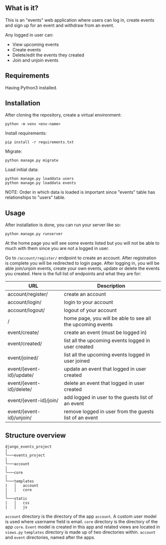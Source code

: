 ## What is it?

This is an "events" web application where users can log in, create events and sign up for an
event and withdraw from an event. 

Any logged in user can:

- View upcoming events
- Create events
- Delete/edit the events they created
- Join and unjoin events
  
## Requirements

Having Python3 installed.

## Installation

After cloning the repository, create a virtual environment:

```
python -m venv <env-name>
```

Install requirements:

```
pip install -r requirements.txt
```

Migrate:
```
python manage.py migrate
```

Load initial data:
```
python manage.py loaddata users
python manage.py loaddata events
```

NOTE: Order in which data is loaded is important since "events" table has relationships to "users" table.

## Usage

After installation is done, you can run your server like so:

```
python manage.py runserver
```

At the home page you will see some events listed but you will not be able to much with them since you are not a logged in user.

Go to `/account/register/` endpoint to create an account. After registration is complete you will be redirected to login page. After logging in, you will be able join/unjoin events, create your own events, update or delete the events you created. Here is the full list of endpoints and what they are for:

| URL | Description |
|---|---|
|  account/register/ |  create an account |
|  account/login/ |  login to your account |
|  account/logout/ |  logout of your account |
|  / |  home page, you will be able to see all the upcoming events |
|  event/create/ |  create an event (must be logged in) |
|  event/created/ |  list all the upcoming events logged in user created |
|  event/joined/ |  list all the upcoming events logged in user joined |
|  event/{event-id}/update/ |  update an event that logged in user created |
|  event/{event-id}/delete/ |  delete an event that logged in user created |
|  event/{event-id}/join/ |  add logged in user to the guests list of an event |
|  event/{event-id}/unjoin/ |  remove logged in user from the guests list of an event |

## Structure overview

```
django_events_project
│
└───events_project
│   
└───account
│   
└───core
│   
└───templates
|   │   account
|   │   core
│   
└───static
|   │   css
|   │   js
```

`account` directory is the directory of the app `account`. A custom user model is used where username field is email. 
`core` directory is the directory of the app `core`. `Event` model is created in this app and related views are located in `views.py`
`templates` directory is made up of two directories within. `account` and `event` directories, named after the apps.
